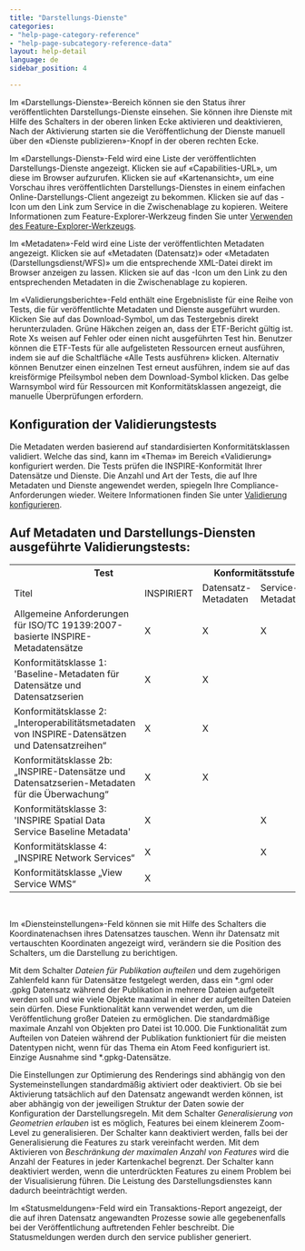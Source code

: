 ```yaml
---
title: "Darstellungs-Dienste"
categories:
- "help-page-category-reference"
- "help-page-subcategory-reference-data"
layout: help-detail
language: de
sidebar_position: 4

---
```


Im &laquo;Darstellungs-Dienste&raquo;-Bereich können sie den Status ihrer veröffentlichten Darstellungs-Dienste einsehen. Sie können ihre Dienste mit Hilfe des Schalters in der oberen linken Ecke aktivieren und deaktivieren, Nach der Aktivierung starten sie die Veröffentlichung der Dienste manuell über den &laquo;Dienste publizieren&raquo;-Knopf in der oberen rechten Ecke.

Im &laquo;Darstellungs-Dienst&raquo;-Feld wird eine Liste der veröffentlichten Darstellungs-Dienste angezeigt. Klicken sie auf &laquo;Capabilities-URL&raquo;, um diese im Browser aufzurufen. Klicken sie auf &laquo;Kartenansicht&raquo;, um eine Vorschau ihres veröffentlichten Darstellungs-Dienstes in einem einfachen Online-Darstellungs-Client angezeigt zu bekommen. Klicken sie auf das <a className="btn btn-default" title="Link kopieren"><span className="glyphicon glyphicon-copy"></span></a>-Icon um den Link zum Service in die Zwischenablage zu kopieren. Weitere Informationen zum Feature-Explorer-Werkzeug finden Sie unter [Verwenden des Feature-Explorer-Werkzeugs](../../create-manage-datasets/feature-explorer/2015-01-02-dataset-feature-explorer.md).

Im &laquo;Metadaten&raquo;-Feld wird eine Liste der veröffentlichten Metadaten angezeigt. Klicken sie auf &laquo;Metadaten (Datensatz)&raquo; oder &laquo;Metadaten (Darstellungsdienst/WFS)&raquo; um die entsprechende XML-Datei direkt im Browser anzeigen zu lassen. Klicken sie auf das <a className="btn btn-default" title="Link kopieren"><span className="glyphicon glyphicon-copy"></span></a>-Icon um den Link zu den entsprechenden Metadaten in die Zwischenablage zu kopieren.

Im &laquo;Validierungsberichte&raquo;-Feld enthält eine Ergebnisliste für eine Reihe von Tests, die für veröffentlichte Metadaten und Dienste ausgeführt wurden. Klicken Sie auf das Download-Symbol, um das Testergebnis direkt herunterzuladen. Grüne Häkchen zeigen an, dass der ETF-Bericht gültig ist. Rote Xs weisen auf Fehler oder einen nicht ausgeführten Test hin. Benutzer können die ETF-Tests für alle aufgelisteten Ressourcen erneut ausführen, indem sie auf die Schaltfläche «Alle Tests ausführen» klicken. Alternativ können Benutzer einen einzelnen Test erneut ausführen, indem sie auf das kreisförmige Pfeilsymbol neben dem Download-Symbol klicken. Das gelbe Warnsymbol wird für Ressourcen mit Konformitätsklassen angezeigt, die manuelle Überprüfungen erfordern.

## Konfiguration der Validierungstests ##

Die Metadaten werden basierend auf standardisierten Konformitätsklassen validiert. Welche das sind, kann im «Thema» im Bereich «Validierung» konfiguriert werden. Die Tests prüfen die INSPIRE-Konformität Ihrer Datensätze und Dienste.
Die Anzahl und Art der Tests, die auf Ihre Metadaten und Dienste angewendet werden, spiegeln Ihre Compliance-Anforderungen wieder.
Weitere Informationen finden Sie unter [Validierung konfigurieren](../../setup-hc/config-validation/2015-02-10-validation.md).

## Auf Metadaten und Darstellungs-Diensten ausgeführte Validierungstests: ##

<table className="tb">
     <th colspan="2">Test</th>
     <th colspan="2">Konformitätsstufe</th>
     <th colspan="2">Ressource</th>
     <tr>
       <td>Titel</td>
       <td>INSPIRIERT</td>
       <td>Datensatz-Metadaten</td>
       <td>Service-Metadaten</td>
       <td>Dienst</td>
     </tr>
   <tr>
     <td>Allgemeine Anforderungen für ISO/TC 19139:2007-basierte INSPIRE-Metadatensätze</td>
     <td>X</td>
     <td>X</td>
     <td>X</td>
     <td></td>
   </tr>
   <tr>
     <td>Konformitätsklasse 1: 'Baseline-Metadaten für Datensätze und Datensatzserien</td>
     <td>X</td>
     <td>X</td>
     <td></td>
     <td></td>
   </tr>
   <tr>
     <td>Konformitätsklasse 2: „Interoperabilitätsmetadaten von INSPIRE-Datensätzen und Datensatzreihen“</td>
     <td>X</td>
     <td>X</td>
     <td></td>
     <td></td>
   </tr>
   <tr>
     <td>Konformitätsklasse 2b: „INSPIRE-Datensätze und Datensatzserien-Metadaten für die Überwachung“</td>
     <td>X</td>
     <td>X</td>
     <td></td>
     <td></td>
   </tr>
   <tr>
     <td>Konformitätsklasse 3: 'INSPIRE Spatial Data Service Baseline Metadata'</td>
     <td>X</td>
     <td></td>
     <td>X</td>
     <td></td>
   </tr>
   <tr>
     <td>Konformitätsklasse 4: „INSPIRE Network Services“</td>
     <td>X</td>
     <td></td>
     <td>X</td>
     <td></td>
   </tr>
   <tr>
     <td>Konformitätsklasse „View Service WMS“</td>
     <td>X</td>
     <td></td>
     <td></td>
     <td>X</td>
   </tr>
</table>

<br/>

Im &laquo;Diensteinstellungen&raquo;-Feld können sie mit Hilfe des Schalters die Koordinatenachsen ihres Datensatzes tauschen. Wenn ihr Datensatz mit vertauschten Koordinaten angezeigt wird, verändern sie die Position des Schalters, um die Darstellung zu berichtigen.

 Mit dem Schalter *Dateien für Publikation aufteilen* und dem zugehörigen Zahlenfeld kann für Datensätze festgelegt werden, dass ein \*.gml oder \.gpkg Datensatz während der Publikation in mehrere Dateien aufgeteilt werden soll und wie viele Objekte maximal in einer der aufgeteilten Dateien sein dürfen. Diese Funktionalität kann verwendet werden, um die Veröffentlichung großer Dateien zu ermöglichen. Die standardmäßige maximale Anzahl von Objekten pro Datei ist 10.000. Die Funktionalität zum Aufteilen von Dateien während der Publikation funktioniert für die meisten Datentypen nicht, wenn für das Thema ein Atom Feed konfiguriert ist. Einzige Ausnahme sind *.gpkg-Datensätze.

Die Einstellungen zur Optimierung des Renderings sind abhängig von den Systemeinstellungen standardmäßig aktiviert oder deaktiviert. Ob sie bei Aktivierung tatsächlich auf den Datensatz angewandt werden können, ist aber abhängig von der jeweiligen Struktur der Daten sowie der Konfiguration der Darstellungsregeln. Mit dem Schalter *Generalisierung von Geometrien erlauben* ist es möglich, Features bei einem kleinerem Zoom-Level zu generalisieren. Der Schalter kann deaktiviert werden, falls bei der Generalisierung die Features zu stark vereinfacht werden. Mit dem Aktivieren von *Beschränkung der maximalen Anzahl von Features* wird die Anzahl der Features in jeder Kartenkachel begrenzt. Der Schalter kann deaktiviert werden, wenn die unterdrückten Features zu einem Problem bei der Visualisierung führen. Die Leistung des Darstellungsdienstes kann dadurch beeinträchtigt werden.

Im &laquo;Statusmeldungen&raquo;-Feld wird ein Transaktions-Report angezeigt, der die auf ihren Datensatz angewandten Prozesse sowie alle gegebenenfalls bei der Veröffentlichung auftretenden Fehler beschreibt. Die Statusmeldungen werden durch den service publisher generiert.
